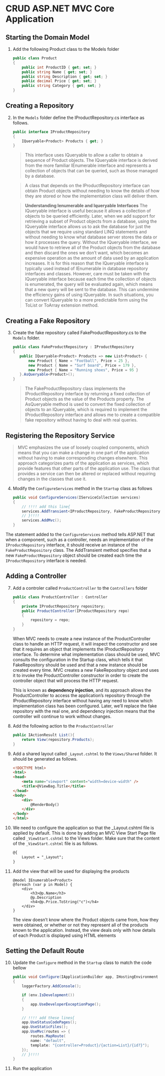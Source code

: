 # CRUD ASP.NET MVC Core Application

## Starting the Domain Model
1. Add the following Product class to the Models folder

    ```C#
    public class Product
	{
		public int ProductID { get; set; }
		public string Name { get; set; }
		public string Description { get; set; }
		public decimal Price { get; set; }
		public string Category { get; set; }
	}
    ```

## Creating a Repository

2. In the `Models` folder define the IProductRepository.cs interface as follows.

    ```C#
    public interface IProductRepository
	{
		IQueryable<Product> Products { get; }
	}
    ```
    > This interface uses IQueryable<T> to allow a caller to obtain a sequence of Product objects. The IQueryable<T> interface is derived from the more familiar IEnumerable<T> interface and represents a collection of objects that can be queried, such as those managed by a database.

    > A class that depends on the IProductRepository interface can obtain Product objects without needing to know the details of how they are stored or how the implementation class will deliver them.

    > **Understanding Ienumerable<T> and Iqueryable<T> Interfaces**
The IQueryable<T> interface is useful because it allows a collection of objects to be queried efficiently. Later, when we add support for retrieving a subset of Product objects from a database, using the IQueryable<T> interface allows us to ask the database for just the objects that we require using standard LINQ statements and without needing to know what database server stores the data or how it processes the query. Without the IQueryable<T> interface, we would have to retrieve all of the Product objects from the database and then discard the ones we don’t want, which becomes an expensive operation as the amount of data used by an application increases. It is for this reason that the IQueryable<T> interface is typically used instead of IEnumerable<T> in database repository interfaces and classes.
However, care must be taken with the IQueryable<T> interface because each time the collection of objects is enumerated, the query will be evaluated again, which means that a new query will be sent to the database. This can undermine the efficiency gains of using IQueryable<T>. In such situations, you can convert IQueryable<T> to a more predictable form using the ToList or ToArray extension method.

## Creating a Fake Repository

3. Create the fake repository called FakeProductRepository.cs to the `Models` folder.

     ```C#
    public class FakeProductRepository : IProductRepository
	{
		public IQueryable<Product> Products => new List<Product> {
            new Product { Name = "Football", Price = 25 },
            new Product { Name = "Surf board", Price = 179 },
            new Product { Name = "Running shoes", Price = 95 }
        }.AsQueryable<Product>();
	}
    ``` 

    > The FakeProductRepository class implements the IProductRepository interface by returning a fixed collection of Product objects as the value of the Products property. The AsQueryable method is used to convert the fixed collection of objects to an IQueryable<Product>, which is required to implement the IProductRepository interface and allows me to create a compatible fake repository without having to deal with real queries.    

## Registering the Repository Service

>MVC emphasizes the use of loosely coupled components, which means that you can make a change in one part of the application without having to make corresponding changes elsewhere. This approach categorizes parts of the application as services, which provide features that other parts of the application use. The class that provides a service can then be altered or replaced without requiring changes in the classes that use it.

4. Modify the `ConfigureServices` method in the `Startup` class as follows

    ```C#
    public void ConfigureServices(IServiceCollection services)
    {
        // !!!! add this line{ 
        services.AddTransient<IProductRepository, FakeProductRepository>();
        // }!!!!
        services.AddMvc();
    }
    ```

The statement added to the `ConfigureServices` method tells ASP.NET that when a component, such as a controller, needs an implementation of the `IProductRepository` interface, it should receive an instance of the `FakeProductRepository` class. The AddTransient method specifies that a new `FakeProductRepository` object should be created each time the `IProductRepository` interface is needed.

## Adding a Controller

7. Add a controler called `ProductController` to the `Controllers` folder

    ```C#
	public class ProductController : Controller
	{
		private IProductRepository repository;
		public ProductController(IProductRepository repo)
		{
			repository = repo;
		}
	}
    ```
    When MVC needs to create a new instance of the ProductController class to handle an HTTP request, it will inspect the constructor and see that it requires an object that implements the IProductRepository interface. To determine what implementation class should be used, MVC consults the configuration in the Startup class, which tells it that FakeRepository should be used and that a new instance should be created every time. MVC creates a new FakeRepository object and uses it to invoke the ProductController constructor in order to create the controller object that will process the HTTP request.

    This is known as **dependency injection**, and its approach allows the ProductController to access the application’s repository through the IProductRepository interface without having any need to know which implementation class has been configured. Later, we’ll replace the fake repository with the real one, and dependency injection means that the controller will continue to work without changes.

8. Add the following action to the `ProductController`

    ```C#
    public IActionResult List(){
        return View(repository.Products); 
    } 
    ```

9. Add a shared layout called `_Layout.cshtml` to the `Views/Shared` folder. It should be generated as follows.

    ```HTML
   <!DOCTYPE html>
    <html>
    <head>
        <meta name="viewport" content="width=device-width" />
        <title>@ViewBag.Title</title>
    </head>
    <body>
        <div>
            @RenderBody()
        </div>
    </body>
    </html>
    ```
10. We need to configure the application so that the _Layout.cshtml file is applied by default. This is done by adding an MVC View Start Page file called `_ViewStart.cshtml` to the Views folder. Make sure that the content of the `_ViewStart.cshtml` file is as follows.

    ```HTML
    @{
        Layout = "_Layout";
    }
    ```
11. Add the view that will be used for displaying the products

    ```CSHTML
    @model IEnumerable<Product>
    @foreach (var p in Model) {
        <div>
            <h3>@p.Name</h3>
            @p.Description
            <h4>@p.Price.ToString("c")</h4>
        </div>
    }
    ```

    The view doesn’t know where the Product objects came from, how they were obtained, or whether or not they represent all of the products known to the application. Instead, the view deals only with how details of each Product is displayed using HTML elements

## Setting the Default Route

10. Update the `Configure` method in the `Startup` class to match the code bellow

    ```C#
    public void Configure(IApplicationBuilder app, IHostingEnvironment env, ILoggerFactory loggerFactory)
    {
        loggerFactory.AddConsole();

        if (env.IsDevelopment())
        {
            app.UseDeveloperExceptionPage();
        }

        // !!!! add these lines{ 
        app.UseStatusCodePages();
        app.UseStaticFiles();
        app.UseMvc(routes => {
            routes.MapRoute(
            name: "default",
            template: "{controller=Product}/{action=List}/{id?}");
        });
        // }!!!!
    }
    ```
11. Run the application